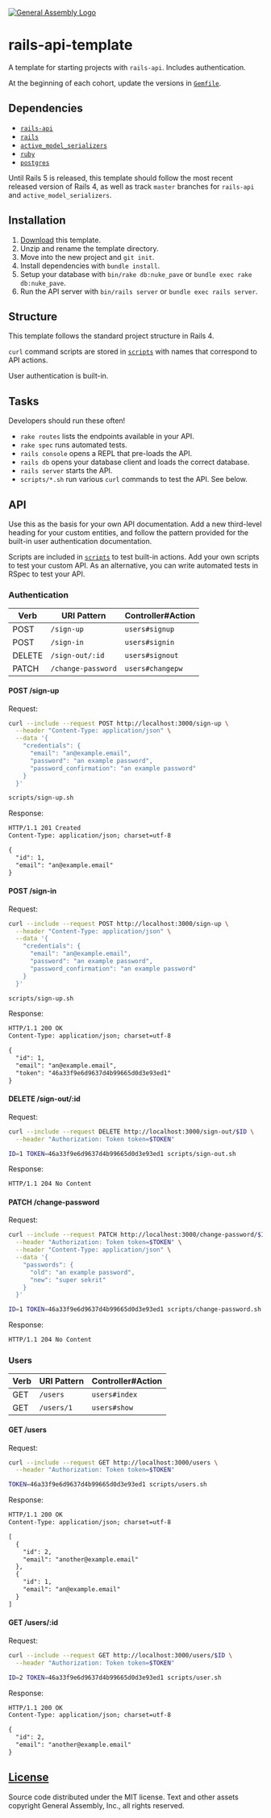 [![General Assembly Logo](https://camo.githubusercontent.com/1a91b05b8f4d44b5bbfb83abac2b0996d8e26c92/687474703a2f2f692e696d6775722e636f6d2f6b6538555354712e706e67)](https://generalassemb.ly/education/web-development-immersive)

# rails-api-template

A template for starting projects with `rails-api`. Includes authentication.

At the beginning of each cohort, update the versions in [`Gemfile`](Gemfile).

## Dependencies

-   [`rails-api`](https://github.com/rails-api/rails-api)
-   [`rails`](https://github.com/rails/rails)
-   [`active_model_serializers`](https://github.com/rails-api/active_model_serializers)
-   [`ruby`](https://www.ruby-lang.org/en/)
-   [`postgres`](http://www.postgresql.org)

Until Rails 5 is released, this template should follow the most recent released
version of Rails 4, as well as track `master` branches for `rails-api` and
`active_model_serializers`.

## Installation

1.  [Download](archive/master.zip) this template.
1.  Unzip and rename the template directory.
1.  Move into the new project and `git init`.
1.  Install dependencies with `bundle install`.
1.  Setup your database with `bin/rake db:nuke_pave` or `bundle exec rake
    db:nuke_pave`.
1.  Run the API server with `bin/rails server` or `bundle exec rails server`.

## Structure

This template follows the standard project structure in Rails 4.

`curl` command scripts are stored in [`scripts`](scripts) with names that
correspond to API actions.

User authentication is built-in.

## Tasks

Developers should run these often!

-   `rake routes` lists the endpoints available in your API.
-   `rake spec` runs automated tests.
-   `rails console` opens a REPL that pre-loads the API.
-   `rails db` opens your database client and loads the correct database.
-   `rails server` starts the API.
-   `scripts/*.sh` run various `curl` commands to test the API. See below.

<!-- TODO -   `rake nag` checks your code style. -->
<!-- TODO -   `rake lint` checks your code for syntax errors. -->

## API

Use this as the basis for your own API documentation. Add a new third-level
heading for your custom entities, and follow the pattern provided for the
built-in user authentication documentation.

Scripts are included in [`scripts`](scripts) to test built-in actions. Add your
own scripts to test your custom API. As an alternative, you can write automated
tests in RSpec to test your API.

### Authentication

| Verb   | URI Pattern        | Controller#Action |
|--------|--------------------|-------------------|
| POST   | `/sign-up`         | `users#signup`    |
| POST   | `/sign-in`         | `users#signin`    |
| DELETE | `/sign-out/:id`    | `users#signout`   |
| PATCH  | `/change-password` | `users#changepw`  |

#### POST /sign-up

Request:

```sh
curl --include --request POST http://localhost:3000/sign-up \
  --header "Content-Type: application/json" \
  --data '{
    "credentials": {
      "email": "an@example.email",
      "password": "an example password",
      "password_confirmation": "an example password"
    }
  }'
```

```sh
scripts/sign-up.sh
```

Response:

```md
HTTP/1.1 201 Created
Content-Type: application/json; charset=utf-8

{
  "id": 1,
  "email": "an@example.email"
}
```

#### POST /sign-in

Request:

```sh
curl --include --request POST http://localhost:3000/sign-up \
  --header "Content-Type: application/json" \
  --data '{
    "credentials": {
      "email": "an@example.email",
      "password": "an example password",
      "password_confirmation": "an example password"
    }
  }'
```

```sh
scripts/sign-up.sh
```

Response:

```md
HTTP/1.1 200 OK
Content-Type: application/json; charset=utf-8

{
  "id": 1,
  "email": "an@example.email",
  "token": "46a33f9e6d9637d4b99665d0d3e93ed1"
}
```

#### DELETE /sign-out/:id

Request:

```sh
curl --include --request DELETE http://localhost:3000/sign-out/$ID \
  --header "Authorization: Token token=$TOKEN"
```

```sh
ID=1 TOKEN=46a33f9e6d9637d4b99665d0d3e93ed1 scripts/sign-out.sh
```

Response:

```md
HTTP/1.1 204 No Content
```

#### PATCH /change-password

Request:

```sh
curl --include --request PATCH http://localhost:3000/change-password/$ID \
  --header "Authorization: Token token=$TOKEN" \
  --header "Content-Type: application/json" \
  --data '{
    "passwords": {
      "old": "an example password",
      "new": "super sekrit"
    }
  }'
```

```sh
ID=1 TOKEN=46a33f9e6d9637d4b99665d0d3e93ed1 scripts/change-password.sh
```

Response:

```md
HTTP/1.1 204 No Content
```

### Users

| Verb | URI Pattern | Controller#Action |
|------|-------------|-------------------|
| GET  | `/users`    | `users#index`     |
| GET  | `/users/1`  | `users#show`      |

#### GET /users

Request:

```sh
curl --include --request GET http://localhost:3000/users \
  --header "Authorization: Token token=$TOKEN"
```

```sh
TOKEN=46a33f9e6d9637d4b99665d0d3e93ed1 scripts/users.sh
```

Response:

```md
HTTP/1.1 200 OK
Content-Type: application/json; charset=utf-8

[
  {
    "id": 2,
    "email": "another@example.email"
  },
  {
    "id": 1,
    "email": "an@example.email"
  }
]
```

#### GET /users/:id

Request:

```sh
curl --include --request GET http://localhost:3000/users/$ID \
  --header "Authorization: Token token=$TOKEN"
```

```sh
ID=2 TOKEN=46a33f9e6d9637d4b99665d0d3e93ed1 scripts/user.sh
```

Response:

```md
HTTP/1.1 200 OK
Content-Type: application/json; charset=utf-8

{
  "id": 2,
  "email": "another@example.email"
}
```

## [License](LICENSE)

Source code distributed under the MIT license. Text and other assets copyright
General Assembly, Inc., all rights reserved.
